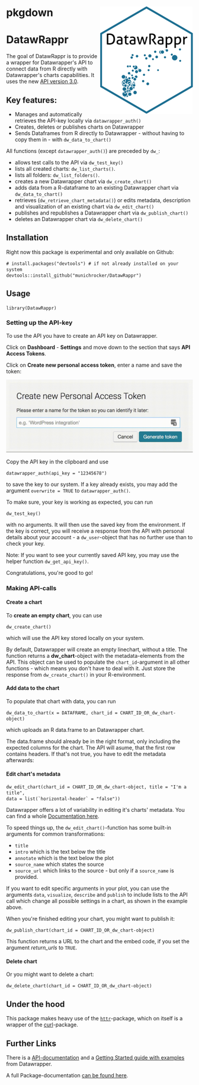 # pkgdown <img src="man/figures/logo.png" align="right" />
# DatawRappr

The goal of DatawRappr is to provide a wrapper for Datawrapper's API to connect data from R directly with Datawrapper's charts capabilities. It uses the new [API version 3.0](https://developer.datawrapper.de/v3.0/docs).

## Key features:

* Manages and automatically retrieves the API-key locally via `datawrapper_auth()`
* Creates, deletes or publishes charts on Datawrapper
* Sends Dataframes from R directly to Datawrapper - without having to copy them in - with `dw_data_to_chart()`

All functions (except `datawrapper_auth()`) are preceded by `dw_`:

* allows test calls to the API via `dw_test_key()`
* lists all created charts: `dw_list_charts()`.
* lists all folders: `dw_list_folders()`.
* creates a new Datawrapper chart via `dw_create_chart()`
* adds data from a R-dataframe to an existing Datawrapper chart via `dw_data_to_chart()`
* retrieves (`dw_retrieve_chart_metadata()`) or edits metadata, description and visualization of an existing chart via `dw_edit_chart()`
* publishes and republishes a Datawrapper chart via `dw_publish_chart()`
* deletes an Datawrapper chart via `dw_delete_chart()`

## Installation

Right now this package is experimental and only available on Github:

```{r}
# install.packages("devtools") # if not already installed on your system
devtools::install_github("munichrocker/DatawRappr")
```

## Usage

```{r}
library(DatawRappr)
```

### Setting up the API-key

To use the API you have to create an API key on Datawrapper.

Click on **Dashboard** - **Settings** and move down to the section that says **API Access Tokens**.

Click on **Create new personal access token**, enter a name and save the token:

![](man/figures/gif_api_key.gif)

Copy the API key in the clipboard and use

```{r}
datawrapper_auth(api_key = "12345678")
```

to save the key to our system. If a key already exists, you may add the argument `overwrite = TRUE` to `datawrapper_auth()`.

To make sure, your key is working as expected, you can run

```{r}
dw_test_key()
```

with no arguments. It will then use the saved key from the environment. If the key is correct, you will receive a response from the API with personal details about your account - a `dw_user`-object that has no further use than to check your key.

Note: If you want to see your currently saved API key, you may use the helper function `dw_get_api_key()`.

Congratulations, you're good to go!

### Making API-calls

#### Create a chart

To **create an empty chart**, you can use

```{r}
dw_create_chart()
```

which will use the API key stored locally on your system. 

By default, Datawrapper will create an empty linechart, without a title. The function returns a **dw_chart**-object with the metadata-elements from the API. This object can be used to populate the `chart_id`-argument in all other functions - which means you don't have to deal with it. Just store the response from `dw_create_chart()` in your R-environment.

#### Add data to the chart

To populate that chart with data, you can run

```{r}
dw_data_to_chart(x = DATAFRAME, chart_id = CHART_ID_OR_dw_chart-object)
```

which uploads an R data.frame to an Datawrapper chart. 

The data.frame should already be in the right format, only including the expected columns for the chart. The API will asume, that the first row contains headers. If that's not true, you have to edit the metadata afterwards:

#### Edit chart's metadata

```{r}
dw_edit_chart(chart_id = CHART_ID_OR_dw_chart-object, title = "I'm a title", 
data = list(`horizontal-header` = "false"))
```

Datawrapper offers a lot of variability in editing it's charts' metadata. You can find a whole [Documentation here](https://developer.datawrapper.de/docs/chart-properties-1).

To speed things up, the `dw_edit_chart()`-function has some built-in arguments for common transformations:

* `title`
* `intro` which is the text below the title
* `annotate` which is the text below the plot
* `source_name` which states the source
* `source_url` which links to the source - but only if a `source_name` is provided.

If you want to edit specific arguments in your plot, you can use the arguments `data`, `visualize`, `describe` and `publish` to include lists to the API call which change all possible settings in a chart, as shown in the example above.

When you're finished editing your chart, you might want to publish it:

```{r}
dw_publish_chart(chart_id = CHART_ID_OR_dw_chart-object)
```

This function returns a URL to the chart and the embed code, if you set the argument _return_urls_ to `TRUE`.

#### Delete chart

Or you might want to delete a chart:

```{r}
dw_delete_chart(chart_id = CHART_ID_OR_dw_chart-object)
```

## Under the hood

This package makes heavy use of the [`httr`](https://github.com/r-lib/httr)-package, which on itself is a wrapper of the [curl](https://cran.r-project.org/web/packages/curl/index.html)-package.

## Further Links

There is a [API-documentation](https://developer.datawrapper.de/reference) and a [Getting Started guide with examples](https://developer.datawrapper.de/docs/getting-started) from Datawrapper.

A full Package-documentation [can be found here](https://munichrocker.github.io/DatawRappr/).
